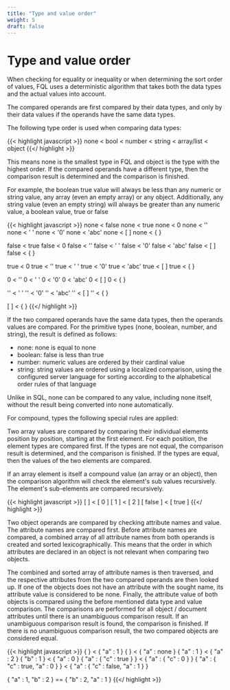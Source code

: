 ```yaml
---
title: "Type and value order"
weight: 5
draft: false
---
```


# Type and value order

When checking for equality or inequality or when determining the sort order of values, FQL uses a deterministic algorithm that takes both the data types and the actual values into account.

The compared operands are first compared by their data types, and only by their data values if the operands have the same data types.

The following type order is used when comparing data types:

{{< highlight javascript >}}
none < bool < number < string < array/list < object
{{</ highlight >}}

This means none is the smallest type in FQL and object is the type with the highest order. If the compared operands have a different type, then the comparison result is determined and the comparison is finished.

For example, the boolean true value will always be less than any numeric or string value, any array (even an empty array) or any object. Additionally, any string value (even an empty string) will always be greater than any numeric value, a boolean value, true or false

{{< highlight javascript >}}
none < false
none < true
none < 0
none < ''
none < ' '
none < '0'
none < 'abc'
none < [ ]
none < { }

false < true
false < 0
false < ''
false < ' '
false < '0'
false < 'abc'
false < [ ]
false < { }

true < 0
true < ''
true < ' '
true < '0'
true < 'abc'
true < [ ]
true < { }

0 < ''
0 < ' '
0 < '0'
0 < 'abc'
0 < [ ]
0 < { }

'' < ' '
'' < '0'
'' < 'abc'
'' < [ ]
'' < { }

[ ] < { }
{{</ highlight >}}

If the two compared operands have the same data types, then the operands values are compared. For the primitive types (none, boolean, number, and string), the result is defined as follows:

- none: none is equal to none
- boolean: false is less than true
- number: numeric values are ordered by their cardinal value
- string: string values are ordered using a localized comparison, using the configured server language for sorting according to the alphabetical order rules of that language

<div class="notification is-info">
  Unlike in SQL, none can be compared to any value, including none itself, without the result being converted into none automatically.
</div>

For compound, types the following special rules are applied:

Two array values are compared by comparing their individual elements position by position, starting at the first element. For each position, the element types are compared first. If the types are not equal, the comparison result is determined, and the comparison is finished. If the types are equal, then the values of the two elements are compared.

If an array element is itself a compound value (an array or an object), then the comparison algorithm will check the element's sub values recursively. The element's sub-elements are compared recursively.

{{< highlight javascript >}}
[ ] < [ 0 ]
[ 1 ] < [ 2 ]
[ false ] < [ true ]
{{</ highlight >}}

Two object operands are compared by checking attribute names and value. The attribute names are compared first. Before attribute names are compared, a combined array of all attribute names from both operands is created and sorted lexicographically. This means that the order in which attributes are declared in an object is not relevant when comparing two objects.

The combined and sorted array of attribute names is then traversed, and the respective attributes from the two compared operands are then looked up. If one of the objects does not have an attribute with the sought name, its attribute value is considered to be none. Finally, the attribute value of both objects is compared using the before mentioned data type and value comparison. The comparisons are performed for all object / document attributes until there is an unambiguous comparison result. If an unambiguous comparison result is found, the comparison is finished. If there is no unambiguous comparison result, the two compared objects are considered equal.

{{< highlight javascript >}}
{ } < { "a" : 1 }
{ } < { "a" : none }
{ "a" : 1 } < { "a" : 2 }
{ "b" : 1 } < { "a" : 0 }
{ "a" : { "c" : true } } < { "a" : { "c" : 0 } }
{ "a" : { "c" : true, "a" : 0 } } < { "a" : { "c" : false, "a" : 1 } }

{ "a" : 1, "b" : 2 } == { "b" : 2, "a" : 1 }
{{</ highlight >}}